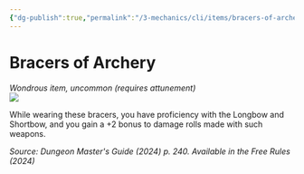 ```yaml
---
{"dg-publish":true,"permalink":"/3-mechanics/cli/items/bracers-of-archery-xdmg/","tags":["ttrpg-cli/compendium/src/5e/xdmg","ttrpg-cli/item/attunement/required","ttrpg-cli/item/rarity/uncommon"],"noteIcon":""}
---
```


# Bracers of Archery
*Wondrous item, uncommon (requires attunement)*  
![](3-Mechanics/CLI/items/img/bracers-of-archery.webp#right)


While wearing these bracers, you have proficiency with the Longbow and Shortbow, and you gain a +2 bonus to damage rolls made with such weapons.

*Source: Dungeon Master's Guide (2024) p. 240. Available in the Free Rules (2024)*